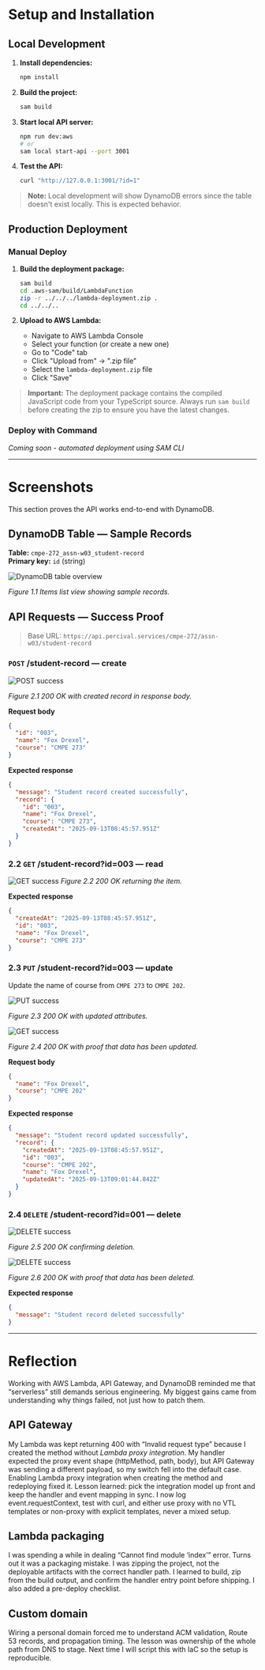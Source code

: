 # Setup and Installation

## Local Development

1. **Install dependencies:**
   ```bash
   npm install
   ```

2. **Build the project:**
   ```bash
   sam build
   ```

3. **Start local API server:**
   ```bash
   npm run dev:aws
   # or
   sam local start-api --port 3001
   ```

4. **Test the API:**
   ```bash
   curl "http://127.0.0.1:3001/?id=1"
   ```

> **Note:** Local development will show DynamoDB errors since the table doesn't exist locally. This is expected behavior.

## Production Deployment

### Manual Deploy

1. **Build the deployment package:**
   ```bash
   sam build
   cd .aws-sam/build/LambdaFunction
   zip -r ../../../lambda-deployment.zip .
   cd ../../..
   ```

2. **Upload to AWS Lambda:**
    - Navigate to AWS Lambda Console
    - Select your function (or create a new one)
    - Go to "Code" tab
    - Click "Upload from" → ".zip file"
    - Select the `lambda-deployment.zip` file
    - Click "Save"

> **Important:** The deployment package contains the compiled JavaScript code from your TypeScript source. Always run `sam build` before creating the zip to ensure you have the latest changes.

### Deploy with Command

*Coming soon - automated deployment using SAM CLI*

---

# Screenshots

This section proves the API works end-to-end with DynamoDB.

## DynamoDB Table — Sample Records

**Table:** `cmpe-272_assn-w03_student-record`  
**Primary key:** `id` (string)

![DynamoDB table overview](https://i.imghippo.com/files/undj2571Lbk.png)

*Figure 1.1 Items list view showing sample records.*

## API Requests — Success Proof

> Base URL: `https://api.percival.services/cmpe-272/assn-w03/student-record`

### `POST` /student-record — create

![POST success](https://i.imghippo.com/files/Al7214BcM.png)

*Figure 2.1 200 OK with created record in response body.*

**Request body**

```json
{
  "id": "003",
  "name": "Fox Drexel",
  "course": "CMPE 273"
}
```

**Expected response**

```json
{
  "message": "Student record created successfully",
  "record": {
    "id": "003",
    "name": "Fox Drexel",
    "course": "CMPE 273",
    "createdAt": "2025-09-13T08:45:57.951Z"
  }
}
```

### 2.2 `GET` /student-record?id=003 — read

![GET success](https://i.imghippo.com/files/nIB2817PaE.png)
*Figure 2.2 200 OK returning the item.*

**Expected response**

```json
{
  "createdAt": "2025-09-13T08:45:57.951Z",
  "id": "003",
  "name": "Fox Drexel",
  "course": "CMPE 273"
}
```

### 2.3 `PUT` /student-record?id=003 — update

Update the name of course from `CMPE 273` to `CMPE 202`.

![PUT success](https://i.imghippo.com/files/bw7891Sg.png)

*Figure 2.3 200 OK with updated attributes.*

![GET success](https://i.imghippo.com/files/ldX1824XgM.png)

*Figure 2.4 200 OK with proof that data has been updated.*

**Request body**

```json
{
  "name": "Fox Drexel",
  "course": "CMPE 202"
}
```

**Expected response**

```json
{
  "message": "Student record updated successfully",
  "record": {
    "createdAt": "2025-09-13T08:45:57.951Z",
    "id": "003",
    "course": "CMPE 202",
    "name": "Fox Drexel",
    "updatedAt": "2025-09-13T09:01:44.842Z"
  }
}
```

### 2.4 `DELETE` /student-record?id=001 — delete

![DELETE success](https://i.imghippo.com/files/qXJQ7716uQ.png)

*Figure 2.5 200 OK confirming deletion.*

![DELETE success](https://i.imghippo.com/files/kwjp2139qo.png)

*Figure 2.6 200 OK with proof that data has been deleted.*

**Expected response**

```json
{
  "message": "Student record deleted successfully"
}
```

---

# Reflection

Working with AWS Lambda, API Gateway, and DynamoDB reminded me that “serverless” still demands serious engineering. My biggest gains came from understanding why things failed, not just how to patch them.

## API Gateway

My Lambda was kept returning 400 with “Invalid request type” because I created the method without _Lambda proxy integration_.
My handler expected the proxy event shape (httpMethod, path, body), but API Gateway was sending a different payload, so my switch fell into the default case. Enabling Lambda proxy integration when creating the method and redeploying fixed it. Lesson learned: pick the integration model up front and
keep the handler and event mapping in sync. I now log event.requestContext, test with curl, and either use proxy with no VTL templates or non-proxy with explicit templates, never a mixed setup.

## Lambda packaging

I was spending a while in dealing “Cannot find module ‘index’” error. Turns out it was a packaging mistake. I was zipping the project, not the deployable artifacts with the correct handler path. I learned to build, zip from the build output, and confirm the handler entry point before shipping. I
also added a pre-deploy checklist.

## Custom domain

Wiring a personal domain forced me to understand ACM validation, Route 53 records, and propagation timing. The lesson was ownership of the whole path from DNS to stage. Next time I will script this with IaC so the setup is reproducible.